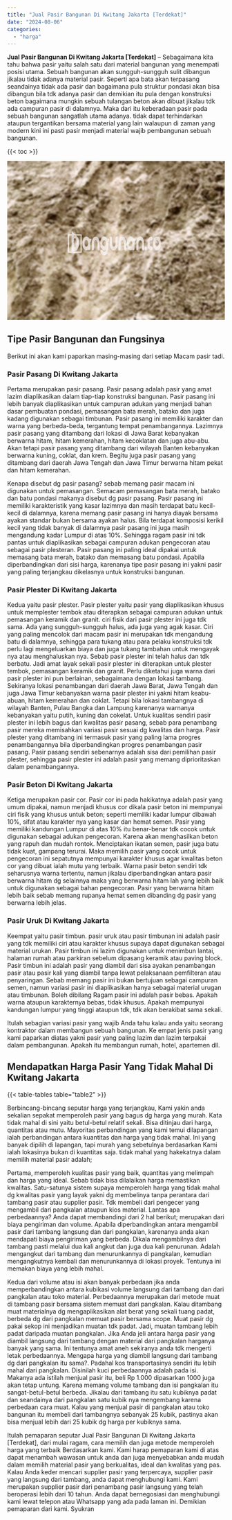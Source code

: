 ```yaml
---
title: "Jual Pasir Bangunan Di Kwitang Jakarta [Terdekat]"
date: "2024-08-06"
categories: 
  - "harga"
---
```


**Jual Pasir Bangunan Di Kwitang Jakarta \[Terdekat\]** – Sebagaimana kita tahu bahwa pasir yaitu salah satu dari material bangunan yang menempati posisi utama. Sebuah bangunan akan sungguh-sungguh sulit dibangun jikalau tidak adanya material pasir. Seperti apa bata akan terpasang seandainya tidak ada pasir dan bagaimana pula struktur pondasi akan bisa dibangun bila tdk adanya pasir dan demikian itu pula dengan konstruksi beton bagaimana mungkin sebuah tulangan beton akan dibuat jikalau tdk ada campuran pasir di dalamnya. Maka dari itu keberadaan pasir pada sebuah bangunan sangatlah utama adanya. tidak dapat terhindarkan ataupun tergantikan bersama material yang lain walaupun di zaman yang modern kini ini pasti pasir menjadi material wajib pembangunan sebuah bangunan.

{{< toc >}}

![Jual Pasir Bangunan Di Kwitang Jakarta [Terdekat]](/images/jual-pasir-bangunan-35.png)

## Tipe Pasir Bangunan dan Fungsinya

Berikut ini akan kami paparkan masing-masing dari setiap Macam pasir tadi.

### Pasir Pasang Di Kwitang Jakarta

Pertama merupakan pasir pasang. Pasir pasang adalah pasir yang amat lazim diaplikasikan dalam tiap-tiap konstruksi bangunan. Pasir pasang ini lebih banyak diaplikasikan untuk campuran adukan yang menjadi bahan dasar pembuatan pondasi, pemasangan bata merah, batako dan juga kadang digunakan sebagai timbunan. Pasir pasang ini memiliki karakter dan warna yang berbeda-beda, tergantung tempat penambangannya. Lazimnya pasir pasang yang ditambang dari lokasi di Jawa Barat kebanyakan berwarna hitam, hitam kemerahan, hitam kecoklatan dan juga abu-abu. Akan tetapi pasir pasang yang ditambang dari wilayah Banten kebanyakan berwarna kuning, coklat, dan krem. Begitu juga pasir pasang yang ditambang dari daerah Jawa Tengah dan Jawa Timur berwarna hitam pekat dan hitam kemerahan.

Kenapa disebut dg pasir pasang? sebab memang pasir macam ini digunakan untuk pemasangan. Semacam pemasangan bata merah, batako dan batu pondasi makanya disebut dg pasir pasang. Pasir pasang ini memiliki karakteristik yang kasar lazimnya dan masih terdapat batu kecil-kecil di dalamnya, karena memang pasir pasang ini hanya diayak bersama ayakan standar bukan bersama ayakan halus. Bila terdapat komposisi kerikil kecil yang tidak banyak di dalamnya pasir pasang ini juga masih mengandung kadar Lumpur di atas 10%. Sehingga ragam pasir ini tdk pantas untuk diaplikasikan sebagai campuran adukan pengecoran atau sebagai pasir plesteran. Pasir pasang ini paling ideal dipakai untuk memasang bata merah, batako dan memasang batu pondasi. Apabila diperbandingkan dari sisi harga, karenanya tipe pasir pasang ini yakni pasir yang paling terjangkau dikelasnya untuk konstruksi bangunan.

### Pasir Plester Di Kwitang Jakarta

Kedua yaitu pasir plester. Pasir plester yaitu pasir yang diaplikasikan khusus untuk memplester tembok atau diterapkan sebagai campuran adukan untuk pemasangan keramik dan granit. ciri fisik dari pasir plester ini juga tdk sama. Ada yang sungguh-sungguh halus, ada juga yang agak kasar. Ciri yang paling mencolok dari macam pasir ini merupakan tdk mengandung batu di dalamnya, sehingga para tukang atau para pelaku konstruksi tdk perlu lagi mengeluarkan biaya dan juga tukang tambahan untuk mengayak nya atau menghaluskan nya. Sebab pasir plester ini telah halus dan tdk berbatu. Jadi amat layak sekali pasir plester ini diterapkan untuk plester tembok, pemasangan keramik dan granit. Perlu diketahui juga warna dari pasir plester ini pun berlainan, sebagaimana dengan lokasi tambang. Sekiranya lokasi penambangan dari daerah Jawa Barat, Jawa Tengah dan juga Jawa Timur kebanyakan warna pasir plester ini yakni hitam keabu-abuan, hitam kemerahan dan coklat. Tetapi bila lokasi tambangnya di wilayah Banten, Pulau Bangka dan Lampung karenanya warnanya kebanyakan yaitu putih, kuning dan cokelat. Untuk kualitas sendiri pasir plester ini lebih bagus dari kwalitas pasir pasang, sebab para penambang pasir mereka memisahkan variasi pasir sesuai dg kwalitas dan harga. Pasir plester yang ditambang ini termasuk pasir yang paling lama progres penambangannya bila diperbandingkan progres penambangan pasir pasang. Pasir pasang sendiri sebenarnya adalah sisa dari pemilihan pasir plester, sehingga pasir plester ini adalah pasir yang memang diprioritaskan dalam penambangannya.

### Pasir Beton Di Kwitang Jakarta

Ketiga merupakan pasir cor. Pasir cor ini pada hakikatnya adalah pasir yang umum dipakai, namun menjadi khusus cor dikala pasir beton ini mempunyai ciri fisik yang khusus untuk beton; seperti memiliki kadar lumpur dibawah 10%, sifat atau karakter nya yang kasar dan hemat semen. Pasir yang memiliki kandungan Lumpur di atas 10% itu benar-benar tdk cocok untuk digunakan sebagai adukan pengecoran. Karena akan menghasilkan beton yang rapuh dan mudah rontok. Menciptakan ikatan semen, pasir juga batu tidak kuat, gampang terurai. Maka memilih pasir yang cocok untuk pengecoran ini sepatutnya mempunyai karakter khusus agar kwalitas beton cor yang dibuat ialah mutu yang terbaik. Warna pasir beton sendiri tdk seharusnya warna tertentu, namun jikalau diperbandingkan antara pasir berwarna hitam dg selainnya maka yang berwarna hitam lah yang lebih baik untuk digunakan sebagai bahan pengecoran. Pasir yang berwarna hitam lebih baik sebab memang rupanya hemat semen dibanding dg pasir yang berwarna lebih jelas.

### Pasir Uruk Di Kwitang Jakarta

Keempat yaitu pasir timbun. pasir uruk atau pasir timbunan ini adalah pasir yang tdk memiliki ciri atau karakter khusus supaya dapat digunakan sebagai material urukan. Pasir timbun ini lazim digunakan untuk menimbun lantai, halaman rumah atau parkiran sebelum dipasang keramik atau paving block. Pasir timbun ini adalah pasir yang diambil dari sisa ayakan penambangan pasir atau pasir kali yang diambil tanpa lewat pelaksanaan pemfilteran atau penyaringan. Sebab memang pasir ini bukan bertujuan sebagai campuran semen, namun variasi pasir ini diaplikasikan hanya sebagai material urugan atau timbunan. Boleh dibilang Ragam pasir ini adalah pasir bebas. Apakah warna ataupun karakternya bebas, tidak khusus. Apakah mempunyai kandungan lumpur yang tinggi ataupun tdk, tdk akan berakibat sama sekali.

Itulah sebagian variasi pasir yang wajib Anda tahu kalau anda yaitu seorang kontraktor dalam membangun sebuah bangunan. Ke empat jenis pasir yang kami paparkan diatas yakni pasir yang paling lazim dan lazim terpakai dalam pembangunan. Apakah itu membangun rumah, hotel, apartemen dll.

## Mendapatkan Harga Pasir Yang Tidak Mahal Di Kwitang Jakarta

{{< table-tables table="table2" >}}

Berbincang-bincang seputar harga yang terjangkau, Kami yakin anda sekalian sepakat memperoleh pasir yang bagus dg harga yang murah. Kata tidak mahal di sini yaitu betul-betul relatif sekali. Bisa ditinjau dari harga, quantitas atau mutu. Mayoritas perbandingan yang kami temui dilapangan ialah perbandingan antara kuantitas dan harga yang tidak mahal. Ini yang banyak dipilih di lapangan, tapi murah yang sebetulnya berdasarkan Kami ialah lokasinya bukan di kuantitas saja. tidak mahal yang hakekatnya dalam memilih material pasir adalah;

Pertama, memperoleh kualitas pasir yang baik, quantitas yang melimpah dan harga yang ideal. Sebab tidak bisa dilalaikan harga memastikan kwalitas. Satu-satunya sistem supaya memperoleh harga yang tidak mahal dg kwalitas pasir yang layak yakni dg membelinya tanpa perantara dari tambang pasir atau supplier pasir. Tdk membeli dari pengecer yang mengambil dari pangkalan ataupun kios material. Lantas apa perbedaannya? Anda dapat membandingi dari 2 hal berikut; merupakan dari biaya pengiriman dan volume. Apabila diperbandingkan antara mengambil pasir dari tambang langsung dan dari pangkalan, karenanya anda akan mendapati biaya pengiriman yang berbeda. Dikala mengambilnya dari tambang pasti melalui dua kali angkut dan juga dua kali penurunan. Adalah mengangkut dari tambang dan menurunkannya di pangkalan, kemudian mengangkutnya kembali dan menurunkannya di lokasi proyek. Tentunya ini memakan biaya yang lebih mahal.

Kedua dari volume atau isi akan banyak perbedaan jika anda memperbandingkan antara kubikasi volume langsung dari tambang dan dari pangkalan atau toko material. Perbedaannya merupakan dari metode muat di tambang pasir bersama sistem memuat dari pangkalan. Kalau ditambang muat materialnya dg mengaplikasikan alat berat yang sekali tuang padat, berbeda dg dari pangkalan memuat pasir bersama scope. Muat pasir dg pakai sekop ini menjadikan muatan tdk padat. Jadi, muatan tambang lebih padat daripada muatan pangkalan. Jika Anda jeli antara harga pasir yang diambil langsung dari tambang dengan material dari pangkalan harganya banyak yang sama. Ini tentunya amat aneh sekiranya anda tdk mengerti letak perbedaannya. Mengapa harga yang diambil langsung dari tambang dg dari pangkalan itu sama?. Padahal kos transportasinya sendiri itu lebih mahal dari pangkalan. Disinilah kuci perbedaannya adalah pada isi. Makanya ada istilah menjual pasir itu, beli Rp 1.000 dipasarkan 1000 juga akan tetap untung. Karena memang volume tambang dan isi pangkalan itu sangat-betul-betul berbeda. Jikalau dari tambang itu satu kubiknya padat dan seandainya dari pangkalan satu kubik nya mengembang karena perbedaan cara muat. Kalau yang menjual pasir di pangkalan atau toko bangunan itu membeli dari tambangnya sebanyak 25 kubik, pastinya akan bisa menjual lebih dari 25 kubik dg harga per kubiknya sama.

Itulah pemaparan seputar Jual Pasir Bangunan Di Kwitang Jakarta \[Terdekat\], dari mulai ragam, cara memilih dan juga metode memperoleh harga yang terbaik Berdasarkan kami. Kami harap pemaparan kami di atas dapat menambah wawasan untuk anda dan juga menyebabkan anda mudah dalam memilih material pasir yang berkualitas, ideal dan kwalitas yang pas. Kalau Anda keder mencari supplier pasir yang terpercaya, supplier pasir yang langsung dari tambang, anda dapat menghubungi kami. Kami merupakan supplier pasir dari penambang pasir langsung yang telah beroperasi lebih dari 10 tahun. Anda dapat bernegosiasi dan menghubungi kami lewat telepon atau Whatsapp yang ada pada laman ini. Demikian pemaparan dari kami. Syukran
